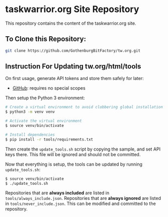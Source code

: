 # taskwarrior.org Site Repository

This repository contains the content of the taskwarrior.org site.


## To Clone this Repository:
```sh
git clone https://github.com/GothenburgBitFactory/tw.org.git
```


## Instruction For Updating tw.org/html/tools

On first usage, generate API tokens and store them safely for later:

* [GitHub](https://github.com/settings/tokens): requires no special scopes


Then setup the Python 3 environment:

```sh
# Create a virtual environment to avoid clobbering global installation
$ python3 -m venv venv

# Activate the virtual environment
$ source venv/bin/activate

# Install dependencies
$ pip install -r tools/requirements.txt
```


Then create the `update_tools.sh` script by copying the sample, and set API keys there. This file will be ignored and should not be committed.


Now that everything is setup, the tools can be updated by running `update_tools.sh`:

```sh
$ source venv/bin/activate
$ ./update_tools.sh
```

Repositories that are **always included** are listed in `tools/always_include.json`. Repositories that are **always ignored** are listed in `tools/never_include.json`. This can be modified and committed to the repository.


